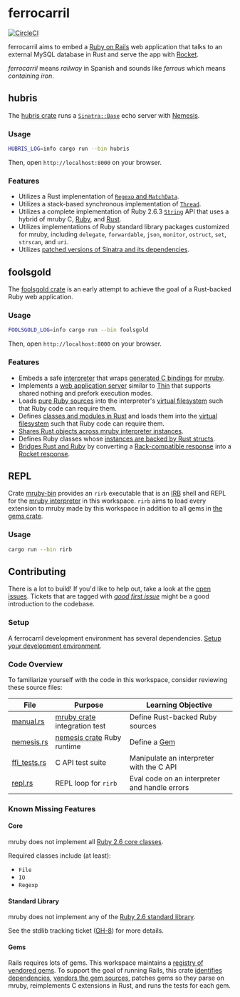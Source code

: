 # ferrocarril

[![CircleCI](https://circleci.com/gh/lopopolo/ferrocarril.svg?style=svg)](https://circleci.com/gh/lopopolo/ferrocarril)

ferrocarril aims to embed a [Ruby on Rails](https://github.com/rails/rails) web
application that talks to an external MySQL database in Rust and serve the app
with [Rocket](https://rocket.rs/).

_ferrocarril_ means _railway_ in Spanish and sounds like _ferrous_ which means
_containing iron_.

## hubris

The [hubris crate](/hubris) runs a [`Sinatra::Base`](http://sinatrarb.com/) echo
server with [Nemesis](/nemesis).

### Usage

```bash
HUBRIS_LOG=info cargo run --bin hubris
```

Then, open `http://localhost:8000` on your browser.

### Features

- Utilizes a Rust implenentation of
  [`Regexp` and `MatchData`](/mruby/src/extn/core/regexp.rs).
- Utilizes a stack-based synchronous implementation of
  [`Thread`](/mruby/src/extn/core/thread.rb).
- Utilizes a complete implementation of Ruby 2.6.3
  [`String`](https://ruby-doc.org/core-2.6.3/String.html) API that uses a hybrid
  of mruby C, [Ruby](/mruby/src/extn/core/string.rb), and
  [Rust](/mruby/src/extn/core/string.rs).
- Utilizes implementations of Ruby standard library packages customized for
  mruby, including `delegate`, `forwardable`, `json`, `monitor`, `ostruct`,
  `set`, `strscan`, and `uri`.
- Utilizes
  [patched versions of Sinatra and its dependencies](/mruby-gems/src/rubygems/).

## foolsgold

The [foolsgold crate](/foolsgold) is an early attempt to achieve the goal of a
Rust-backed Ruby web application.

### Usage

```bash
FOOLSGOLD_LOG=info cargo run --bin foolsgold
```

Then, open `http://localhost:8000` on your browser.

### Features

- Embeds a safe [interpreter](/mruby) that wraps
  [generated C bindings](/mruby-sys) for
  [mruby](https://github.com/mruby/mruby).
- Implements a [web application server](/nemesis) similar to
  [Thin](https://github.com/macournoyer/thin) that supports shared nothing and
  prefork execution modes.
- Loads [pure Ruby sources](/foolsgold/ruby/lib) into the interpreter's
  [virtual filesystem](/mruby-vfs) such that Ruby code can require them.
- Defines [classes and modules in Rust](/foolsgold/src/foolsgold.rs) and loads
  them into the [virtual filesystem](/mruby-vfs) such that Ruby code can require
  them.
- [Shares Rust objects across mruby interpreter instances](https://github.com/lopopolo/ferrocarril/blob/2144cf230360e18937664393b4f0e245718386a1/foolsgold/src/foolsgold.rs#L90-L110).
- Defines Ruby classes whose
  [instances are backed by Rust structs](/mruby/tests/manual.rs).
- [Bridges Rust and Ruby](/nemesis/src/handler.rs) by converting a
  [Rack-compatible response](/nemesis/ruby/lib/nemesis/response.rb) into a
  [Rocket response](https://rocket.rs/v0.4/guide/responses/#responses).

## REPL

Crate [mruby-bin](/mruby-bin) provides an `rirb` executable that is an
[IRB](https://en.wikipedia.org/wiki/Interactive_Ruby_Shell) shell and REPL for
the [mruby interpreter](/mruby) in this workspace. `rirb` aims to load every
extension to mruby made by this workspace in addition to all gems in
[the gems crate](/mruby-gems).

### Usage

```bash
cargo run --bin rirb
```

## Contributing

There is a lot to build! If you'd like to help out, take a look at the
[open issues](https://github.com/lopopolo/ferrocarril/issues). Tickets that are
tagged with
[_good first issue_](https://github.com/lopopolo/ferrocarril/issues?q=is%3Aissue+is%3Aopen+label%3A%22good+first+issue%22)
might be a good introduction to the codebase.

### Setup

A ferrocarril development environment has several dependencies.
[Setup your development environment](/guide/development-setup.md).

### Code Overview

To familiarize yourself with the code in this workspace, consider reviewing
these source files:

| File                                          | Purpose                                | Learning Objective                            |
| --------------------------------------------- | -------------------------------------- | --------------------------------------------- |
| [manual.rs](/mruby/tests/manual.rs)           | [mruby crate](/mruby) integration test | Define Rust-backed Ruby sources               |
| [nemesis.rs](nemesis/src/rubygems/nemesis.rs) | [nemesis crate](/nemesis) Ruby runtime | Define a [Gem](mruby-gems/src/lib.rs)         |
| [ffi_tests.rs](/mruby-sys/src/ffi_tests.rs)   | C API test suite                       | Manipulate an interpreter with the C API      |
| [repl.rs](/mruby-bin/src/repl.rs)             | REPL loop for `rirb`                   | Eval code on an interpreter and handle errors |

### Known Missing Features

#### Core

mruby does not implement all
[Ruby 2.6 core classes](https://ruby-doc.org/core-2.6.3/).

Required classes include (at least):

- `File`
- `IO`
- `Regexp`

#### Standard Library

mruby does not implement any of the
[Ruby 2.6 standard library](https://ruby-doc.org/stdlib-2.6.3/).

See the stdlib tracking ticket
([GH-8](https://github.com/lopopolo/ferrocarril/issues/8)) for more details.

#### Gems

Rails requires lots of gems. This workspace maintains a
[registry of vendored gems](/mruby-gems). To support the goal of running Rails,
this crate [identifies dependencies](/mruby-gems/Gemfile.lock),
[vendors the gem sources](/mruby-gems/vendor), patches gems so they parse on
mruby, reimplements C extensions in Rust, and runs the tests for each gem.
